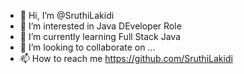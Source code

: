 - 👋 Hi, I’m @SruthiLakidi
- 👀 I’m interested in Java DEveloper Role
- 🌱 I’m currently learning Full Stack Java
- 💞️ I’m looking to collaborate on ...
- 📫 How to reach me https://github.com/SruthiLakidi

<!---
SruthiLakidi/SruthiLakidi is a ✨ special ✨ repository because its `README.md` (this file) appears on your GitHub profile.
You can click the Preview link to take a look at your changes.
--->
